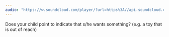 ```yaml
---
audio: "https://w.soundcloud.com/player/?url=https%3A//api.soundcloud.com/tracks/1405592464%3Fsecret_token%3Ds-k7H3jBWIm8w&color=%23ff5500&auto_play=true&hide_related=false&show_comments=true&show_user=true&show_reposts=false&show_teaser=true&visual=true"
---
```


Does your child point to indicate that s/he wants something? (e.g. a toy that is out of reach)